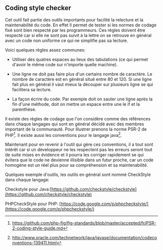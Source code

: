 ## Coding style checker

Cet outil fait partie des outils importants pour facilité la relecture et la maintenabilité du code. En effet Il permet de tester si les normes de codage fixé sont bien respecté par les programmeurs. Ces règles doivent être respecté car si elle ne sont pas suivit à la lettre on se retrouve en général avec un code non uniforme ce qui ne simplifie pas sa lecture.

Voici quelques règles assez communes:

- Utiliser des quatres espaces au lieux des tabulations (ce qui permet d'avoir le même code sur n'importe quelle machine).

- Une ligne ne doit pas faire plus d'un certains nombre de caractère. Le nombre de caractère est en général situé entre 80 et 120. Si une ligne fait plus en général il vaut mieux la découper sur plusieurs ligne se qui facilitera sa lecture.

- La façon écrire du code. Par exemple doit on sauter une ligne après la fin d'une méthode, doit on mettre un espace entre une le if et la parenthèse.

Il existe des règles de codage que l'on considère comme des références dans chaque langages qui sont en général décidé avec des membres important de la communauté.
Pour illustrer prenons la norme PSR-2 de PHP[^php_codeconventions]. Il existe aussi les conventions pour le langage java[^java_codeconventions].

[^java_codeconventions]: http://www.oracle.com/technetwork/java/javase/documentation/codeconventions-139411.html
[^php_codeconventions]: https://github.com/php-fig/fig-standards/blob/master/accepted/fr/PSR-2-coding-style-guide.md

Maintenant pour en revenir à l'outil qui gère ces conventions, il a tout sont intérêt car si un développeur ne les respectent pas les erreurs seront tout de suite mises en évidence et il pourra les corriger rapidement se qui évitera que le code ne devienne illisible dans un futur proche, car un code homogène est un réel plus pour sa compréhension et sa maintenabilité.

Quelques exemple d'outils, les outils en général sont nommé CheckStyle dans chaque langage:

Checkstyle pour Java:[https://github.com/checkstyle/checkstyle](https://github.com/checkstyle/checkstyle)

PHPCheckStyle pour PHP: [https://code.google.com/p/phpcheckstyle/](https://code.google.com/p/phpcheckstyle/)
